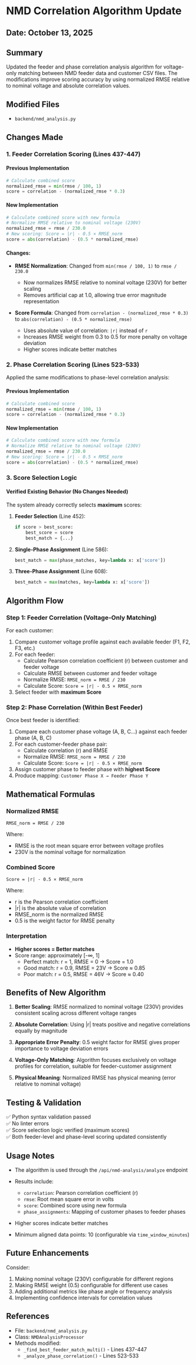 # NMD Correlation Algorithm Update

## Date: October 13, 2025

## Summary
Updated the feeder and phase correlation analysis algorithm for voltage-only matching between NMD feeder data and customer CSV files. The modifications improve scoring accuracy by using normalized RMSE relative to nominal voltage and absolute correlation values.

## Modified Files
- `backend/nmd_analysis.py`

## Changes Made

### 1. Feeder Correlation Scoring (Lines 437-447)

#### Previous Implementation
```python
# Calculate combined score
normalized_rmse = min(rmse / 100, 1)
score = correlation - (normalized_rmse * 0.3)
```

#### New Implementation
```python
# Calculate combined score with new formula
# Normalize RMSE relative to nominal voltage (230V)
normalized_rmse = rmse / 230.0
# New scoring: Score = |r| - 0.5 × RMSE_norm
score = abs(correlation) - (0.5 * normalized_rmse)
```

#### Changes:
- **RMSE Normalization**: Changed from `min(rmse / 100, 1)` to `rmse / 230.0`
  - Now normalizes RMSE relative to nominal voltage (230V) for better scaling
  - Removes artificial cap at 1.0, allowing true error magnitude representation
  
- **Score Formula**: Changed from `correlation - (normalized_rmse * 0.3)` to `abs(correlation) - (0.5 * normalized_rmse)`
  - Uses absolute value of correlation: `|r|` instead of `r`
  - Increases RMSE weight from 0.3 to 0.5 for more penalty on voltage deviation
  - Higher scores indicate better matches

### 2. Phase Correlation Scoring (Lines 523-533)

Applied the same modifications to phase-level correlation analysis:

#### Previous Implementation
```python
# Calculate combined score
normalized_rmse = min(rmse / 100, 1)
score = correlation - (normalized_rmse * 0.3)
```

#### New Implementation
```python
# Calculate combined score with new formula
# Normalize RMSE relative to nominal voltage (230V)
normalized_rmse = rmse / 230.0
# New scoring: Score = |r| - 0.5 × RMSE_norm
score = abs(correlation) - (0.5 * normalized_rmse)
```

### 3. Score Selection Logic

#### Verified Existing Behavior (No Changes Needed)
The system already correctly selects **maximum** scores:

1. **Feeder Selection** (Line 452):
   ```python
   if score > best_score:
       best_score = score
       best_match = {...}
   ```

2. **Single-Phase Assignment** (Line 586):
   ```python
   best_match = max(phase_matches, key=lambda x: x['score'])
   ```

3. **Three-Phase Assignment** (Line 608):
   ```python
   best_match = max(matches, key=lambda x: x['score'])
   ```

## Algorithm Flow

### Step 1: Feeder Correlation (Voltage-Only Matching)
For each customer:
1. Compare customer voltage profile against each available feeder (F1, F2, F3, etc.)
2. For each feeder:
   - Calculate Pearson correlation coefficient (r) between customer and feeder voltage
   - Calculate RMSE between customer and feeder voltage
   - Normalize RMSE: `RMSE_norm = RMSE / 230`
   - Calculate Score: `Score = |r| - 0.5 × RMSE_norm`
3. Select feeder with **maximum Score**

### Step 2: Phase Correlation (Within Best Feeder)
Once best feeder is identified:
1. Compare each customer phase voltage (A, B, C...) against each feeder phase (A, B, C)
2. For each customer-feeder phase pair:
   - Calculate correlation (r) and RMSE
   - Normalize RMSE: `RMSE_norm = RMSE / 230`
   - Calculate Score: `Score = |r| - 0.5 × RMSE_norm`
3. Assign customer phase to feeder phase with **highest Score**
4. Produce mapping: `Customer Phase X → Feeder Phase Y`

## Mathematical Formulas

### Normalized RMSE
```
RMSE_norm = RMSE / 230
```
Where:
- RMSE is the root mean square error between voltage profiles
- 230V is the nominal voltage for normalization

### Combined Score
```
Score = |r| - 0.5 × RMSE_norm
```
Where:
- r is the Pearson correlation coefficient
- |r| is the absolute value of correlation
- RMSE_norm is the normalized RMSE
- 0.5 is the weight factor for RMSE penalty

### Interpretation
- **Higher scores = Better matches**
- Score range: approximately [-∞, 1]
  - Perfect match: r = 1, RMSE = 0 → Score = 1.0
  - Good match: r = 0.9, RMSE = 23V → Score ≈ 0.85
  - Poor match: r = 0.5, RMSE = 46V → Score ≈ 0.40

## Benefits of New Algorithm

1. **Better Scaling**: RMSE normalized to nominal voltage (230V) provides consistent scaling across different voltage ranges

2. **Absolute Correlation**: Using |r| treats positive and negative correlations equally by magnitude

3. **Appropriate Error Penalty**: 0.5 weight factor for RMSE gives proper importance to voltage deviation errors

4. **Voltage-Only Matching**: Algorithm focuses exclusively on voltage profiles for correlation, suitable for feeder-customer assignment

5. **Physical Meaning**: Normalized RMSE has physical meaning (error relative to nominal voltage)

## Testing & Validation

✅ Python syntax validation passed  
✅ No linter errors  
✅ Score selection logic verified (maximum scores)  
✅ Both feeder-level and phase-level scoring updated consistently  

## Usage Notes

- The algorithm is used through the `/api/nmd-analysis/analyze` endpoint
- Results include:
  - `correlation`: Pearson correlation coefficient (r)
  - `rmse`: Root mean square error in volts
  - `score`: Combined score using new formula
  - `phase_assignments`: Mapping of customer phases to feeder phases
  
- Higher scores indicate better matches
- Minimum aligned data points: 10 (configurable via `time_window_minutes`)

## Future Enhancements

Consider:
1. Making nominal voltage (230V) configurable for different regions
2. Making RMSE weight (0.5) configurable for different use cases
3. Adding additional metrics like phase angle or frequency analysis
4. Implementing confidence intervals for correlation values

## References

- File: `backend/nmd_analysis.py`
- Class: `NMDAnalysisProcessor`
- Methods modified:
  - `_find_best_feeder_match_multi()` - Lines 437-447
  - `_analyze_phase_correlation()` - Lines 523-533

